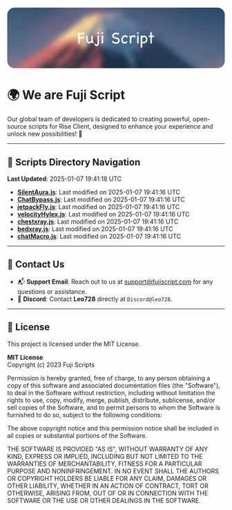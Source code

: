 ![Banner](.github/b.webp)

# 🌍 **We are Fuji Script**

Our global team of developers is dedicated to creating powerful, open-source scripts for Rise Client, designed to enhance your experience and unlock new possibilities! 🌟

---
<!-- SCRIPTS_NAVIGATION_START -->
## 📂 **Scripts Directory Navigation**

**Last Updated**: 2025-01-07 19:41:18 UTC

- **[SilentAura.js](scripts/SilentAura.js)**: Last modified on 2025-01-07 19:41:16 UTC
- **[ChatBypass.js](scripts/ChatBypass.js)**: Last modified on 2025-01-07 19:41:16 UTC
- **[jetpackFly.js](scripts/jetpackFly.js)**: Last modified on 2025-01-07 19:41:16 UTC
- **[velocityHylex.js](scripts/velocityHylex.js)**: Last modified on 2025-01-07 19:41:16 UTC
- **[chestxray.js](scripts/chestxray.js)**: Last modified on 2025-01-07 19:41:16 UTC
- **[bedxray.js](scripts/bedxray.js)**: Last modified on 2025-01-07 19:41:16 UTC
- **[chatMacro.js](scripts/chatMacro.js)**: Last modified on 2025-01-07 19:41:16 UTC

<!-- SCRIPTS_NAVIGATION_END -->

---

## 💬 **Contact Us**  
- 📬 **Support Email**: Reach out to us at [support@fujiscript.com](mailto:support@fujiscript.com) for any questions or assistance.  
- 💬 **Discord**: Contact **Leo728** directly at `Discord@leo728`.

---

## 📜 **License**

This project is licensed under the MIT License.  

**MIT License**  
Copyright (c) 2023 Fuji Scripts  

Permission is hereby granted, free of charge, to any person obtaining a copy of this software and associated documentation files (the "Software"), to deal in the Software without restriction, including without limitation the rights to use, copy, modify, merge, publish, distribute, sublicense, and/or sell copies of the Software, and to permit persons to whom the Software is furnished to do so, subject to the following conditions:  

The above copyright notice and this permission notice shall be included in all copies or substantial portions of the Software.  

THE SOFTWARE IS PROVIDED "AS IS", WITHOUT WARRANTY OF ANY KIND, EXPRESS OR IMPLIED, INCLUDING BUT NOT LIMITED TO THE WARRANTIES OF MERCHANTABILITY, FITNESS FOR A PARTICULAR PURPOSE AND NONINFRINGEMENT. IN NO EVENT SHALL THE AUTHORS OR COPYRIGHT HOLDERS BE LIABLE FOR ANY CLAIM, DAMAGES OR OTHER LIABILITY, WHETHER IN AN ACTION OF CONTRACT, TORT OR OTHERWISE, ARISING FROM, OUT OF OR IN CONNECTION WITH THE SOFTWARE OR THE USE OR OTHER DEALINGS IN THE SOFTWARE.  
